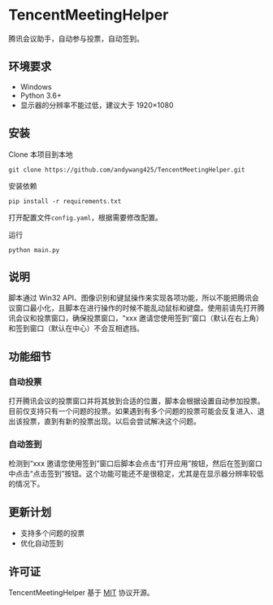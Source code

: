 # TencentMeetingHelper

腾讯会议助手，自动参与投票，自动签到。

## 环境要求

- Windows
- Python 3.6+
- 显示器的分辨率不能过低，建议大于 1920×1080

## 安装

Clone 本项目到本地

```
git clone https://github.com/andywang425/TencentMeetingHelper.git
```

安装依赖

```
pip install -r requirements.txt
```

打开配置文件`config.yaml`，根据需要修改配置。

运行

```
python main.py
```

## 说明

脚本通过 Win32 API、图像识别和键鼠操作来实现各项功能，所以不能把腾讯会议窗口最小化，且脚本在进行操作的时候不能乱动鼠标和键盘。使用前请先打开腾讯会议和投票窗口，确保投票窗口，“xxx 邀请您使用签到”窗口（默认在右上角）和签到窗口（默认在中心）不会互相遮挡。

## 功能细节

### 自动投票

打开腾讯会议的投票窗口并将其放到合适的位置，脚本会根据设置自动参加投票。目前仅支持只有一个问题的投票。如果遇到有多个问题的投票可能会反复进入、退出该投票，直到有新的投票出现。以后会尝试解决这个问题。

### 自动签到

检测到“xxx 邀请您使用签到”窗口后脚本会点击“打开应用”按钮，然后在签到窗口中点击“点击签到”按钮。这个功能可能还不是很稳定，尤其是在显示器分辨率较低的情况下。

## 更新计划

- 支持多个问题的投票
- 优化自动签到

## 许可证

TencentMeetingHelper 基于 [MIT](LICENSE) 协议开源。
